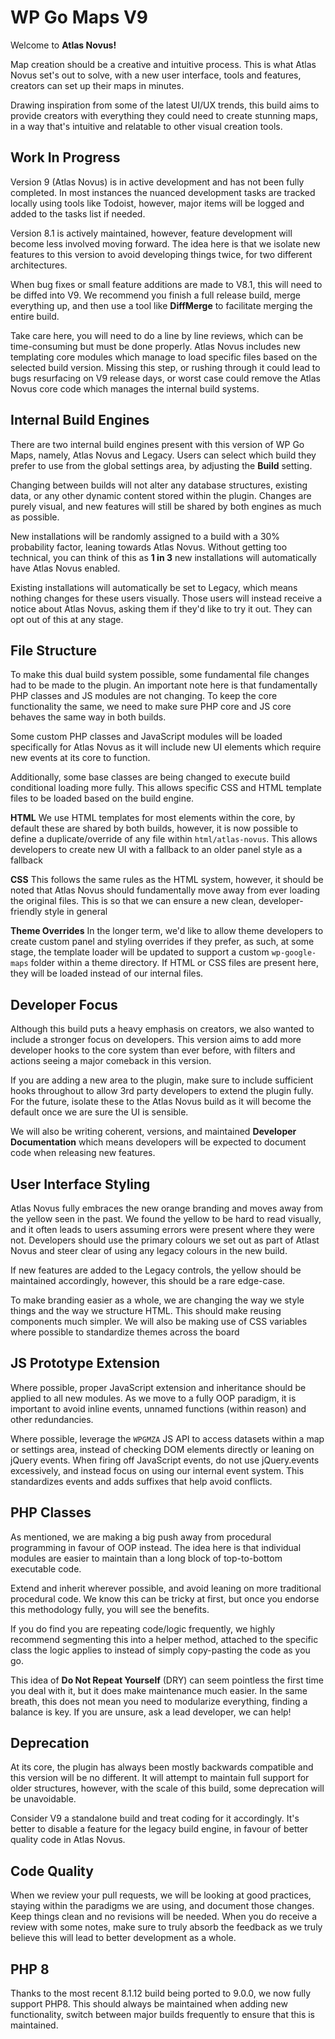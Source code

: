 # WP Go Maps V9
Welcome to **Atlas Novus!**

Map creation should be a creative and intuitive process. This is what Atlas Novus set's out to solve, with a new user interface, tools and features, creators can set up their maps in minutes.

Drawing inspiration from some of the latest UI/UX trends, this build aims to provide creators with everything they could need to create stunning maps, in a way that's intuitive and relatable to other visual creation tools. 

## Work In Progress
Version 9 (Atlas Novus) is in active development and has not been fully completed. In most instances the nuanced development tasks are tracked locally using tools like Todoist, however, major items will be logged and added to the tasks list if needed.

Version 8.1 is actively maintained, however, feature development will become less involved moving forward. The idea here is that we isolate new features to this version to avoid developing things twice, for two different architectures. 

When bug fixes or small feature additions are made to V8.1, this will need to be diffed into V9. We recommend you finish a full release build, merge everything up, and then use a tool like **DiffMerge** to facilitate merging the entire build.

Take care here, you will need to do a line by line reviews, which can be time-consuming but must be done properly. Atlas Novus includes new templating core modules which manage to load specific files based on the selected build version. Missing this step, or rushing through it could lead to bugs resurfacing on V9 release days, or worst case could remove the Atlas Novus core code which manages the internal build systems.

## Internal Build Engines
There are two internal build engines present with this version of WP Go Maps, namely, Atlas Novus and Legacy. Users can select which build they prefer to use from the global settings area, by adjusting the **Build** setting. 

Changing between builds will not alter any database structures, existing data, or any other dynamic content stored within the plugin. Changes are purely visual, and new features will still be shared by both engines as much as possible. 

New installations will be randomly assigned to a build with a 30% probability factor, leaning towards Atlas Novus. Without getting too technical, you can think of this as **1 in 3** new installations will automatically have Atlas Novus enabled.

Existing installations will automatically be set to Legacy, which means nothing changes for these users visually. Those users will instead receive a notice about Atlas Novus, asking them if they'd like to try it out. They can opt out of this at any stage.

## File Structure
To make this dual build system possible, some fundamental file changes had to be made to the plugin. An important note here is that fundamentally PHP classes and JS modules are not changing. To keep the core functionality the same, we need to make sure PHP core and JS core behaves the same way in both builds. 

Some custom PHP classes and JavaScript modules will be loaded specifically for Atlas Novus as it will include new UI elements which require new events at its core to function. 

Additionally, some base classes are being changed to execute build conditional loading more fully. This allows specific CSS and HTML template files to be loaded based on the build engine. 

**HTML** 
We use HTML templates for most elements within the core, by default these are shared by both builds, however, it is now possible to define a duplicate/override of any file within `html/atlas-novus`. This allows developers to create new UI with a fallback to an older panel style as a fallback

**CSS**
This follows the same rules as the HTML system, however, it should be noted that Atlas Novus should fundamentally move away from ever loading the original files. This is so that we can ensure a new clean, developer-friendly style in general

**Theme Overrides**
In the longer term, we'd like to allow theme developers to create custom panel and styling overrides if they prefer, as such, at some stage, the template loader will be updated to support a custom `wp-google-maps` folder within a theme directory. If HTML or CSS files are present here, they will be loaded instead of our internal files. 

## Developer Focus
Although this build puts a heavy emphasis on creators, we also wanted to include a stronger focus on developers. This version aims to add more developer hooks to the core system than ever before, with filters and actions seeing a major comeback in this version. 

If you are adding a new area to the plugin, make sure to include sufficient hooks throughout to allow 3rd party developers to extend the plugin fully. For the future, isolate these to the Atlas Novus build as it will become the default once we are sure the UI is sensible. 

We will also be writing coherent, versions, and maintained **Developer Documentation** which means developers will be expected to document code when releasing new features. 

## User Interface Styling
Atlas Novus fully embraces the new orange branding and moves away from the yellow seen in the past. We found the yellow to be hard to read visually, and it often leads to users assuming errors were present where they were not. Developers should use the primary colours we set out as part of Atlast Novus and steer clear of using any legacy colours in the new build. 

If new features are added to the Legacy controls, the yellow should be maintained accordingly, however, this should be a rare edge-case. 

To make branding easier as a whole, we are changing the way we style things and the way we structure HTML. This should make reusing components much simpler. We will also be making use of CSS variables where possible to standardize themes across the board

## JS Prototype Extension
Where possible, proper JavaScript extension and inheritance should be applied to all new modules. As we move to a fully OOP paradigm, it is important to avoid inline events, unnamed functions (within reason) and other redundancies. 

Where possible, leverage the `WPGMZA` JS API to access datasets within a map or settings area, instead of checking DOM elements directly or leaning on jQuery events. When firing off JavaScript events, do not use jQuery.events excessively, and instead focus on using our internal event system. This standardizes events and adds suffixes that help avoid conflicts.

## PHP Classes
As mentioned, we are making a big push away from procedural programming in favour of OOP instead. The idea here is that individual modules are easier to maintain than a long block of top-to-bottom executable code. 

Extend and inherit wherever possible, and avoid leaning on more traditional procedural code. We know this can be tricky at first, but once you endorse this methodology fully, you will see the benefits. 

If you do find you are repeating code/logic frequently, we highly recommend segmenting this into a helper method, attached to the specific class the logic applies to instead of simply copy-pasting the code as you go. 

This idea of **Do Not Repeat Yourself** (DRY) can seem pointless the first time you deal with it, but it does make maintenance much easier. In the same breath, this does not mean you need to modularize everything, finding a balance is key. If you are unsure, ask a lead developer, we can help! 

## Deprecation
At its core, the plugin has always been mostly backwards compatible and this version will be no different. It will attempt to maintain full support for older structures, however, with the scale of this build, some deprecation will be unavoidable. 

Consider V9 a standalone build and treat coding for it accordingly. It's better to disable a feature for the legacy build engine, in favour of better quality code in Atlas Novus.

## Code Quality
When we review your pull requests, we will be looking at good practices, staying within the paradigms we are using, and document those changes. Keep things clean and no revisions will be needed. When you do receive a review with some notes, make sure to truly absorb the feedback as we truly believe this will lead to better development as a whole.

## PHP 8
Thanks to the most recent 8.1.12 build being ported to 9.0.0, we now fully support PHP8. This should always be maintained when adding new functionality, switch between major builds frequently to ensure that this is maintained. 
